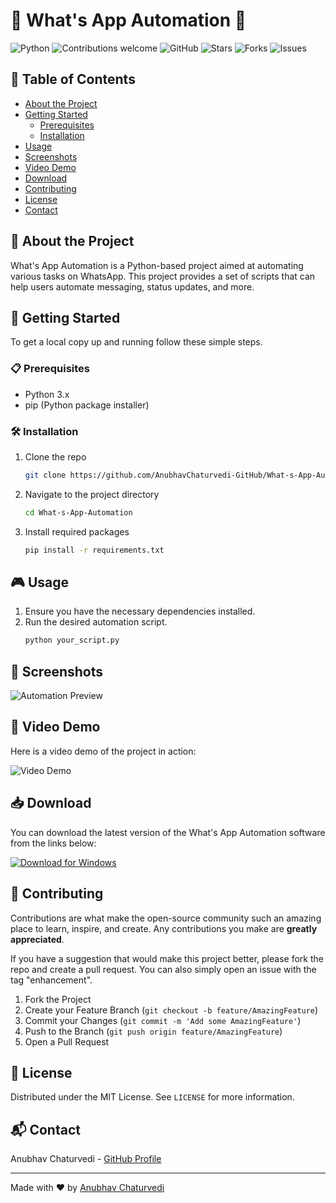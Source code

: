# 🎉 What's App Automation 🚀

![Python](https://img.shields.io/badge/Python-3.x-blue.svg)
![Contributions welcome](https://img.shields.io/badge/contributions-welcome-brightgreen.svg)
![GitHub](https://img.shields.io/github/license/AnubhavChaturvedi-GitHub/What-s-App-Automation)
![Stars](https://img.shields.io/github/stars/AnubhavChaturvedi-GitHub/What-s-App-Automation)
![Forks](https://img.shields.io/github/forks/AnubhavChaturvedi-GitHub/What-s-App-Automation)
![Issues](https://img.shields.io/github/issues/AnubhavChaturvedi-GitHub/What-s-App-Automation)

## 🎨 Table of Contents

- [About the Project](#about-the-project)
- [Getting Started](#getting-started)
  - [Prerequisites](#prerequisites)
  - [Installation](#installation)
- [Usage](#usage)
- [Screenshots](#screenshots)
- [Video Demo](#video-demo)
- [Download](#download)
- [Contributing](#contributing)
- [License](#license)
- [Contact](#contact)

## 🌟 About the Project

What's App Automation is a Python-based project aimed at automating various tasks on WhatsApp. This project provides a set of scripts that can help users automate messaging, status updates, and more.

## 🚀 Getting Started

To get a local copy up and running follow these simple steps.

### 📋 Prerequisites

- Python 3.x
- pip (Python package installer)

### 🛠 Installation

1. Clone the repo
   ```sh
   git clone https://github.com/AnubhavChaturvedi-GitHub/What-s-App-Automation.git
   ```
2. Navigate to the project directory
   ```sh
   cd What-s-App-Automation
   ```
3. Install required packages
   ```sh
   pip install -r requirements.txt
   ```

## 🎮 Usage

1. Ensure you have the necessary dependencies installed.
2. Run the desired automation script.
   ```sh
   python your_script.py
   ```

## 📸 Screenshots

![Automation Preview](https://via.placeholder.com/800x400.png?text=Automation+Preview)

## 🎥 Video Demo

Here is a video demo of the project in action:

![Video Demo]([demo.mp4](https://github.com/AnubhavChaturvedi-GitHub/What-s-App-Automation/blob/main/2025-02-18%2012-57-26.mp4))

## 📥 Download

You can download the latest version of the What's App Automation software from the links below:

[![Download for Windows](https://img.shields.io/badge/Download%20for%20Windows-Click%20Here-brightgreen)](https://github.com/AnubhavChaturvedi-GitHub/What-s-App-Automation/raw/main/dist/whatsapp_automation_windows.zip)

## 🤝 Contributing

Contributions are what make the open-source community such an amazing place to learn, inspire, and create. Any contributions you make are **greatly appreciated**.

If you have a suggestion that would make this project better, please fork the repo and create a pull request. You can also simply open an issue with the tag "enhancement".

1. Fork the Project
2. Create your Feature Branch (`git checkout -b feature/AmazingFeature`)
3. Commit your Changes (`git commit -m 'Add some AmazingFeature'`)
4. Push to the Branch (`git push origin feature/AmazingFeature`)
5. Open a Pull Request

## 📜 License

Distributed under the MIT License. See `LICENSE` for more information.

## 📬 Contact

Anubhav Chaturvedi - [GitHub Profile](https://github.com/AnubhavChaturvedi-GitHub)

---

Made with ❤️ by [Anubhav Chaturvedi](https://github.com/AnubhavChaturvedi-GitHub)
